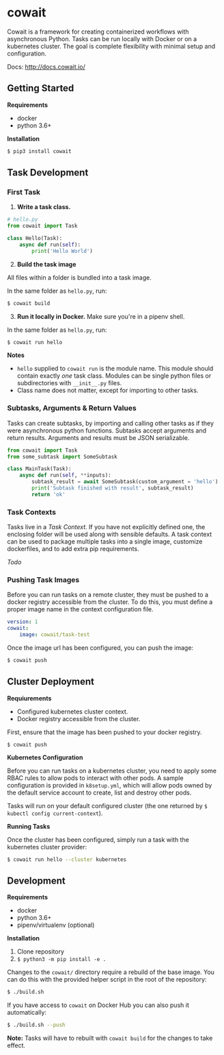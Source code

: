 # cowait

Cowait is a framework for creating containerized workflows with asynchronous Python. Tasks can be run locally with Docker or on a kubernetes cluster. The goal is complete flexibility with minimal setup and configuration.

Docs: http://docs.cowait.io/

## Getting Started

**Requirements**
- docker
- python 3.6+

**Installation**

```bash
$ pip3 install cowait
```

## Task Development

### First Task

1. **Write a task class.**

```python
# hello.py
from cowait import Task

class Hello(Task):
    async def run(self):
        print('Hello World')
```

2. **Build the task image**

All files within a folder is bundled into a task image.

In the same folder as `hello.py`, run:

```bash
$ cowait build
```

3. **Run it locally in Docker.** Make sure you're in a pipenv shell.

In the same folder as `hello.py`, run:

```bash
$ cowait run hello
```

**Notes**
- `hello` supplied to `cowait run` is the module name. This module should contain exactly *one* task class. Modules can be single python files or subdirectories with `__init__.py` files.
- Class name does not matter, except for importing to other tasks.

### Subtasks, Arguments & Return Values

Tasks can create subtasks, by importing and calling other tasks as if they were asynchronous python functions. Subtasks accept arguments and return results. Arguments and results must be JSON serializable.

```python
from cowait import Task
from some_subtask import SomeSubtask

class MainTask(Task):
    async def run(self, **inputs):
        subtask_result = await SomeSubtask(custom_argument = 'hello')
        print('Subtask finished with result', subtask_result)
        return 'ok'
```

### Task Contexts

Tasks live in a *Task Context*. If you have not explicitly defined one, the enclosing folder will be used along with sensible defaults. A task context can be used to package multiple tasks into a single image, customize dockerfiles, and to add extra pip requirements.

*Todo*

### Pushing Task Images

Before you can run tasks on a remote cluster, they must be pushed to a docker registry accessible from the cluster. To do this, you must define a proper image name in the context configuration file.

```yaml
version: 1
cowait:
    image: cowait/task-test
```

Once the image url has been configured, you can push the image:

```bash
$ cowait push
```

## Cluster Deployment

**Requiurements**
- Configured kubernetes cluster context.
- Docker registry accessible from the cluster.

First, ensure that the image has been pushed to your docker registry.

```
$ cowait push
```

**Kubernetes Configuration**

Before you can run tasks on a kubernetes cluster, you need to apply some RBAC rules to allow pods to interact with other pods. A sample configuration is provided in `k8setup.yml`, which will allow pods owned by the default service account to create, list and destroy other pods.

Tasks will run on your default configured cluster (the one returned by `$ kubectl config current-context`).

**Running Tasks**

Once the cluster has been configured, simply run a task with the kubernetes cluster provider:

```bash
$ cowait run hello --cluster kubernetes
```

## Development

**Requirements**
- docker
- python 3.6+
- pipenv/virtualenv (optional)

**Installation**

1. Clone repository
1. `$ python3 -m pip install -e .`

Changes to the `cowait/` directory require a rebuild of the base image. You can do this with the provided helper script in the root of the repository:

```bash
$ ./build.sh
```

If you have access to `cowait` on Docker Hub you can also push it automatically:

```bash
$ ./build.sh --push
```

**Note:** Tasks will have to rebuilt with `cowait build` for the changes to take effect.
